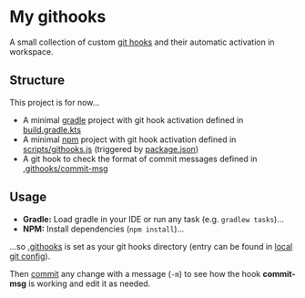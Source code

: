 # My githooks
A small collection of custom [git hooks](https://git-scm.com/docs/githooks) and their automatic activation in workspace.

## Structure
This project is for now...
* A minimal [gradle](https://gradle.org/) project with git hook activation defined in [build.gradle.kts](build.gradle.kts)
* A minimal [npm](https://www.npmjs.com/) project with git hook activation defined in [scripts/githooks.js](scripts/githooks.js) (triggered by [package.json](package.json))
* A git hook to check the format of commit messages defined in [.githooks/commit-msg](.githooks/commit-msg)

## Usage
* **Gradle:** Load gradle in your IDE or run any task (e.g. `gradlew tasks`)...
* **NPM:** Install dependencies (`npm install`)...

...so [.githooks](.githooks) is set as your git hooks directory (entry can be found in [local git config](.git/config)).

Then [commit](https://git-scm.com/docs/git-commit) any change with a message (`-m`) to see how the hook **commit-msg** is working and edit it as needed.